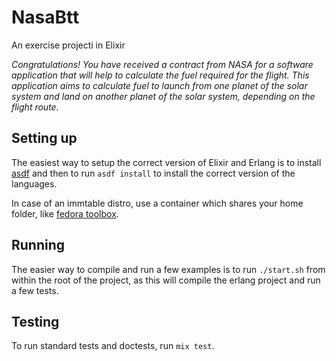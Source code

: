 # NasaBtt

An exercise projecti in Elixir

*Congratulations! You have received a contract from NASA for a software application that will help to calculate the fuel required for the flight. This application aims to calculate fuel to launch from one planet of the solar system and land on another planet of the solar system, depending on the flight route.*


## Setting up

The easiest way to setup the correct version of Elixir and Erlang is to install [asdf](https://asdf-vm.com/) and then to run `asdf install` to install the correct version of the languages.

In case of an immtable distro, use a container which shares your home folder, like [fedora toolbox](https://github.com/containers/toolbox).

## Running

The easier way to compile and run a few examples is to run `./start.sh` from within the root of the project, as this will compile the erlang project and run a few tests.

## Testing

To run standard tests and doctests, run `mix test`.
